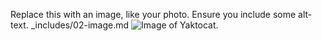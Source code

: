 Replace this with an image, like your photo. Ensure you include some alt-text.
_includes/02-image.md 
![Image of Yaktocat](https://octodex.github.com/images/yaktocat.png).
